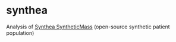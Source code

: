 # synthea
Analysis of [Synthea SyntheticMass](https://synthea.mitre.org/downloads) (open-source synthetic patient population)
